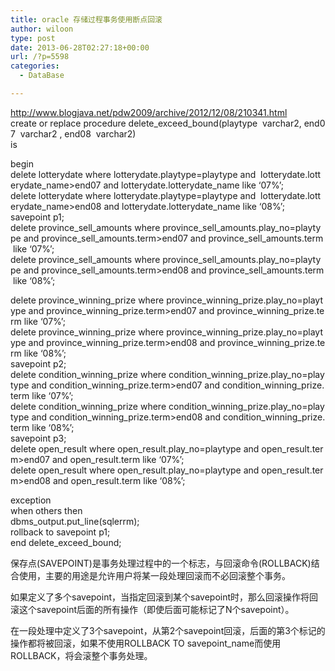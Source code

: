 ```yaml
---
title: oracle 存储过程事务使用断点回滚
author: wiloon
type: post
date: 2013-06-28T02:27:18+00:00
url: /?p=5598
categories:
  - DataBase

---
```

<div>
  <a href="http://www.blogjava.net/pdw2009/archive/2012/12/08/210341.html">http://www.blogjava.net/pdw2009/archive/2012/12/08/210341.html</a>
</div>

<div>
  create or replace procedure delete_exceed_bound(playtype  varchar2, end07  varchar2 , end08  varchar2)<br /> is</p> 
  
  <p>
    begin<br /> delete lotterydate where lotterydate.playtype=playtype and  lotterydate.lotterydate_name>end07 and lotterydate.lotterydate_name like &#8216;07%&#8217;;<br /> delete lotterydate where lotterydate.playtype=playtype and  lotterydate.lotterydate_name>end08 and lotterydate.lotterydate_name like &#8216;08%&#8217;;<br /> savepoint p1;<br /> delete province_sell_amounts where province_sell_amounts.play_no=playtype and province_sell_amounts.term>end07 and province_sell_amounts.term like &#8216;07%&#8217;;<br /> delete province_sell_amounts where province_sell_amounts.play_no=playtype and province_sell_amounts.term>end08 and province_sell_amounts.term like &#8216;08%&#8217;;
  </p>
  
  <p>
    delete province_winning_prize where province_winning_prize.play_no=playtype and province_winning_prize.term>end07 and province_winning_prize.term like &#8216;07%&#8217;;<br /> delete province_winning_prize where province_winning_prize.play_no=playtype and province_winning_prize.term>end08 and province_winning_prize.term like &#8216;08%&#8217;;<br /> savepoint p2;<br /> delete condition_winning_prize where condition_winning_prize.play_no=playtype and condition_winning_prize.term>end07 and condition_winning_prize.term like &#8216;07%&#8217;;<br /> delete condition_winning_prize where condition_winning_prize.play_no=playtype and condition_winning_prize.term>end08 and condition_winning_prize.term like &#8216;08%&#8217;;<br /> savepoint p3;<br /> delete open_result where open_result.play_no=playtype and open_result.term>end07 and open_result.term like &#8216;07%&#8217;;<br /> delete open_result where open_result.play_no=playtype and open_result.term>end08 and open_result.term like &#8216;08%&#8217;;
  </p>
  
  <p>
    exception<br /> when others then<br /> dbms_output.put_line(sqlerrm);<br /> rollback to savepoint p1;<br /> end delete_exceed_bound;
  </p>
</div>

保存点(SAVEPOINT)是事务处理过程中的一个标志，与回滚命令(ROLLBACK)结合使用，主要的用途是允许用户将某一段处理回滚而不必回滚整个事务。



如果定义了多个savepoint，当指定回滚到某个savepoint时，那么回滚操作将回滚这个savepoint后面的所有操作（即使后面可能标记了N个savepoint）。

在一段处理中定义了3个savepoint，从第2个savepoint回滚，后面的第3个标记的操作都将被回滚，如果不使用ROLLBACK TO savepoint_name而使用ROLLBACK，将会滚整个事务处理。

